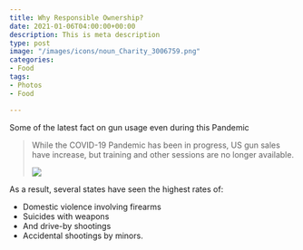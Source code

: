 ```yaml
---
title: Why Responsible Ownership?
date: 2021-01-06T04:00:00+00:00
description: This is meta description
type: post
image: "/images/icons/noun_Charity_3006759.png"
categories:
- Food
tags:
- Photos
- Food

---
```

Some of the latest fact on gun usage even during this Pandemic

> While the COVID-19 Pandemic has been in progress, US gun sales have increase, but training and other sessions are no longer available.
>
> ![](../images/post-img.jpg)

As a result, several states have seen the highest rates of:

* Domestic violence involving firearms
* Suicides with weapons
* And drive-by shootings
* Accidental shootings by minors.